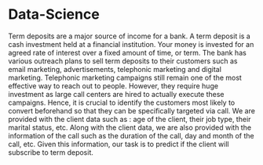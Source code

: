 # Data-Science
Term deposits are a major source
of income for a bank.
A term deposit is a cash investment held at a financial institution. Your
money is invested for an agreed rate of interest over a fixed amount of
time, or term.
The bank has various outreach plans to sell term deposits to their
customers such as email marketing, advertisements, telephonic marketing
and digital marketing.
Telephonic marketing campaigns still remain one of the most effective way
to reach out to people. However, they require huge investment as large call
centers are hired to actually execute these campaigns. Hence, it is crucial
to identify the customers most likely to convert beforehand so that they can
be specifically targeted via call.
We are provided with the client data such as : age of the client, their job
type, their marital status, etc. Along with the client data, we are also
provided with the information of the call such as the duration of the call, day
and month of the call, etc. Given this information, our task is to predict if
the client will subscribe to term deposit.

